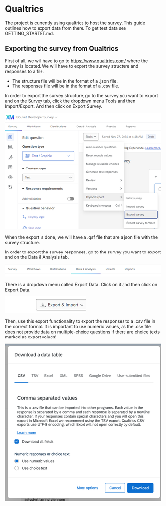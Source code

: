 # Qualtrics

The project is currently using qualtrics to host the survey. This guide outlines how to export data from there. To get test data see GETTING_STARTET.md.

## Exporting the survey from Qualtrics

First of all, we will have to go to https://www.qualtrics.com/ where the survey is located.
We will have to export the survey structure and responses to a file.
* The structure file will be in the format of a .json file.
* The responses file will be in the format of a .csv file.

In order to export the survey structure, go to the survey you want to export and on the Survey tab, click the dropdown menu Tools and then Import/Export. And then click on Export Survey.

![img_6.png](../docs/images-gettings-started/img_6.png)

When the export is done, we will have a .qsf file that are a json file with the survey structure.

In order to export the survey responses, go to the survey you want to export and on the Data & Analysis tab.

![img_7.png](../docs/images-gettings-started/img_7.png)

There is a dropdown menu called Export Data. Click on it and then click on Export Data.

![img_8.png](../docs/images-gettings-started/img_8.png)

Then, use this export functionality to export the responses to a .csv file in the correct format.
It is important to use numeric values, as the .csv file does not provide data on multiple-choice questions if there are choice texts marked as export values!

![img_9.png](../docs/images-gettings-started/img_9.png)
